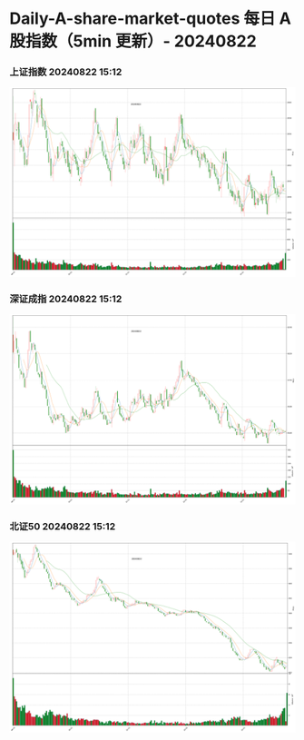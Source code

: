 
# Daily-A-share-market-quotes 每日 A 股指数（5min 更新）- 20240822

### 上证指数 20240822 15:12
![](./fig/2024/8/20240822-sh000001.png)

### 深证成指 20240822 15:12
![](./fig/2024/8/20240822-sz399001.png)

### 北证50 20240822 15:12
![](./fig/2024/8/20240822-bj899050.png)
